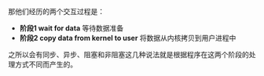 那他们经历的两个交互过程是：

- **阶段1 wait for data** 等待数据准备
- **阶段2 copy data from kernel to user** 将数据从内核拷贝到用户进程中

之所以会有同步、异步、阻塞和非阻塞这几种说法就是根据程序在这两个阶段的处理方式不同而产生的。
